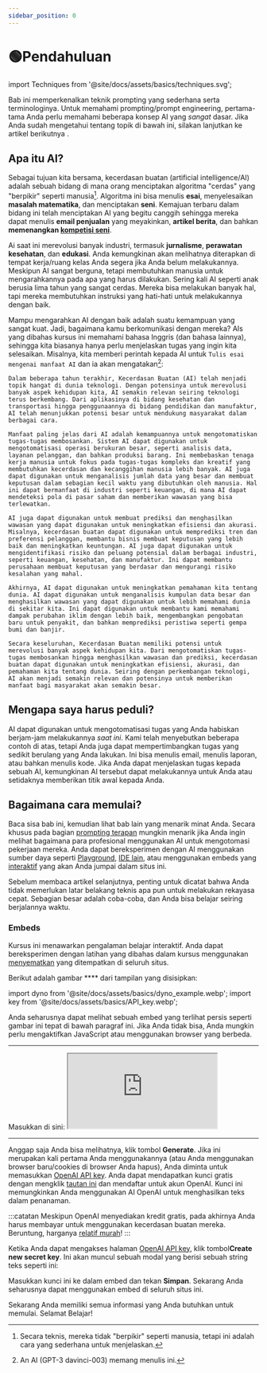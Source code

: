 ```yaml
---
sidebar_position: 0
---
```


# 🟢Pendahuluan

import Techniques from '@site/docs/assets/basics/techniques.svg';

<div style={{textAlign: 'center'}}>
  <Techniques style={{width:"100%",height:"300px",verticalAlign:"top"}}/>
</div>

Bab ini memperkenalkan teknik prompting yang sederhana serta terminologinya. Untuk memahami prompting/prompt engineering, pertama-tama Anda perlu memahami beberapa konsep AI yang *sangat* dasar. Jika Anda sudah mengetahui tentang topik di bawah ini, silakan lanjutkan ke artikel berikutnya [](https://learnprompting.org/docs/basics/prompting).

## Apa itu AI?

Sebagai tujuan kita bersama, kecerdasan buatan (artificial intelligence/AI) adalah sebuah bidang di mana orang menciptakan algoritma "cerdas" yang "berpikir" seperti manusia[^1]. Algoritma ini bisa menulis **esai**, menyelesaikan **masalah matematika**, dan menciptakan **seni**. Kemajuan terbaru dalam bidang ini telah menciptakan AI yang begitu canggih sehingga mereka dapat menulis **email penjualan** yang meyakinkan, **artikel berita**, dan bahkan **memenangkan [kompetisi seni](https://impakter.com/art-made-by-ai-wins-fine-arts-competition/)**.

Ai saat ini merevolusi banyak industri, termasuk **jurnalisme**, **perawatan kesehatan**, dan **edukasi**. Anda kemungkinan akan melihatnya diterapkan di tempat kerja/ruang kelas Anda segera jika Anda belum melakukannya. Meskipun AI sangat berguna, tetapi membutuhkan manusia untuk mengarahkannya pada apa yang harus dilakukan. Sering kali AI seperti anak berusia lima tahun yang sangat cerdas. Mereka bisa melakukan banyak hal, tapi mereka membutuhkan instruksi yang hati-hati untuk melakukannya dengan baik.

Mampu mengarahkan AI dengan baik adalah suatu kemampuan yang sangat kuat. Jadi, bagaimana kamu berkomunikasi dengan mereka? AIs yang dibahas kursus ini memahami bahasa Inggris (dan bahasa lainnya), sehingga kita biasanya hanya perlu menjelaskan tugas yang ingin kita selesaikan. Misalnya, kita memberi perintah kepada AI untuk `Tulis esai mengenai manfaat AI` dan ia akan mengatakan[^2]:

```
Dalam beberapa tahun terakhir, Kecerdasan Buatan (AI) telah menjadi topik hangat di dunia teknologi. Dengan potensinya untuk merevolusi banyak aspek kehidupan kita, AI semakin relevan seiring teknologi terus berkembang. Dari aplikasinya di bidang kesehatan dan transportasi hingga penggunaannya di bidang pendidikan dan manufaktur, AI telah menunjukkan potensi besar untuk mendukung masyarakat dalam berbagai cara.

Manfaat paling jelas dari AI adalah kemampuannya untuk mengotomatiskan tugas-tugas membosankan. Sistem AI dapat digunakan untuk mengotomatisasi operasi berukuran besar, seperti analisis data, layanan pelanggan, dan bahkan produksi barang. Ini membebaskan tenaga kerja manusia untuk fokus pada tugas-tugas kompleks dan kreatif yang membutuhkan kecerdasan dan kecanggihan manusia lebih banyak. AI juga dapat digunakan untuk menganalisis jumlah data yang besar dan membuat keputusan dalam sebagian kecil waktu yang dibutuhkan oleh manusia. Hal ini dapat bermanfaat di industri seperti keuangan, di mana AI dapat mendeteksi pola di pasar saham dan memberikan wawasan yang bisa terlewatkan.

AI juga dapat digunakan untuk membuat prediksi dan menghasilkan wawasan yang dapat digunakan untuk meningkatkan efisiensi dan akurasi. Misalnya, kecerdasan buatan dapat digunakan untuk memprediksi tren dan preferensi pelanggan, membantu bisnis membuat keputusan yang lebih baik dan meningkatkan keuntungan. AI juga dapat digunakan untuk mengidentifikasi risiko dan peluang potensial dalam berbagai industri, seperti keuangan, kesehatan, dan manufaktur. Ini dapat membantu perusahaan membuat keputusan yang berdasar dan mengurangi risiko kesalahan yang mahal.

Akhirnya, AI dapat digunakan untuk meningkatkan pemahaman kita tentang dunia. AI dapat digunakan untuk menganalisis kumpulan data besar dan menghasilkan wawasan yang dapat digunakan untuk lebih memahami dunia di sekitar kita. Ini dapat digunakan untuk membantu kami memahami dampak perubahan iklim dengan lebih baik, mengembangkan pengobatan baru untuk penyakit, dan bahkan memprediksi peristiwa seperti gempa bumi dan banjir.

Secara keseluruhan, Kecerdasan Buatan memiliki potensi untuk merevolusi banyak aspek kehidupan kita. Dari mengotomatiskan tugas-tugas membosankan hingga menghasilkan wawasan dan prediksi, kecerdasan buatan dapat digunakan untuk meningkatkan efisiensi, akurasi, dan pemahaman kita tentang dunia. Seiring dengan perkembangan teknologi, AI akan menjadi semakin relevan dan potensinya untuk memberikan manfaat bagi masyarakat akan semakin besar.
```

## Mengapa saya harus peduli?

AI dapat digunakan untuk mengotomatisasi tugas yang Anda habiskan berjam-jam melakukannya *saat ini*. Kami telah menyebutkan beberapa contoh di atas, tetapi Anda juga dapat mempertimbangkan tugas yang sedikit berulang yang Anda lakukan. Ini bisa menulis email, menulis laporan, atau bahkan menulis kode. Jika Anda dapat menjelaskan tugas kepada sebuah AI, kemungkinan AI tersebut dapat melakukannya untuk Anda atau setidaknya memberikan titik awal kepada Anda.

## Bagaimana cara memulai?

Baca sisa bab ini, kemudian lihat bab lain yang menarik minat Anda. Secara khusus pada bagian [prompting terapan](https://learnprompting.org/docs/applied_prompting/overview) mungkin menarik jika Anda ingin melihat bagaimana para profesional menggunakan AI untuk mengotomasi pekerjaan mereka. Anda dapat bereksperimen dengan AI menggunakan sumber daya seperti [Playground](https://beta.openai.com/playground), [IDE lain](https://learnprompting.org/docs/tooling/IDEs/intro), atau menggunakan embeds yang [interaktif](https://learnprompting.org/docs/basics/intro#embeds) yang akan Anda jumpai dalam situs ini.

Sebelum membaca artikel selanjutnya, penting untuk dicatat bahwa Anda tidak memerlukan latar belakang teknis apa pun untuk melakukan rekayasa cepat. Sebagian besar adalah coba-coba, dan Anda bisa belajar seiring berjalannya waktu.

### Embeds

Kursus ini menawarkan pengalaman belajar interaktif. Anda dapat bereksperimen dengan latihan yang dibahas dalam kursus menggunakan [menyematkan](https://embed.learnprompting.org/) yang ditempatkan di seluruh situs.

Berikut adalah gambar **** dari tampilan yang disisipkan:

import dyno from '@site/docs/assets/basics/dyno_example.webp';
import key from '@site/docs/assets/basics/API_key.webp';

<div style={{textAlign: 'center'}}>
  <LazyLoadImage src={dyno} style={{width: "750px"}} />
</div>

Anda seharusnya dapat melihat sebuah embed yang terlihat persis seperti gambar ini tepat di bawah paragraf ini. Jika Anda tidak bisa, Anda mungkin perlu mengaktifkan JavaScript atau menggunakan browser yang berbeda.

<hr />
Masukkan di sini:

<iframe
    src="https://embed.learnprompting.org/embed?config=eyJ0b3BQIjowLCJ0ZW1wZXJhdHVyZSI6MCwibWF4VG9rZW5zIjoyNTYsIm91dHB1dCI6IkNob2NvbGF0ZSwgVmFuaWxsYSwgU3RyYXdiZXJyeSwgTWludCBDaGlwLCBSb2NreSBSb2FkLCBDb29raWUgRG91Z2gsIEJ1dHRlciBQZWNhbiwgTmVhcG9saXRhbiwgQ29mZmVlLCBDb2NvbnV0IiwicHJvbXB0IjoiR2VuZXJhdGUgYSBjb21tYSBzZXBhcmF0ZWQgbGlzdCBvZiAxMCBpY2UgY3JlYW0gZmxhdm9yczoiLCJtb2RlbCI6InRleHQtZGF2aW5jaS0wMDMifQ%3D%3D"
    style={{width:"100%", height:"280px", border:"0", borderRadius:"4px", overflow:"hidden"}}
    sandbox="allow-forms allow-modals allow-popups allow-presentation allow-same-origin allow-scripts"
></iframe>
<hr />

Anggap saja Anda bisa melihatnya, klik tombol **Generate**. Jika ini merupakan kali pertama Anda menggunakannya (atau Anda menggunakan browser baru/cookies di browser Anda hapus), Anda diminta untuk memasukkan [OpenAI API key](https://platform.openai.com/account/api-keys). Anda dapat mendapatkan kunci gratis dengan mengklik [tautan ini](https://platform.openai.com/account/api-keys) dan mendaftar untuk akun OpenAI. Kunci ini memungkinkan Anda menggunakan AI OpenAI untuk menghasilkan teks dalam penanaman.

:::catatan
Meskipun OpenAI menyediakan kredit gratis, pada akhirnya Anda harus membayar untuk menggunakan kecerdasan buatan mereka. Beruntung, harganya [relatif murah](https://openai.com/pricing)!
:::

Ketika Anda dapat mengakses halaman [OpenAI API key](https://platform.openai.com/account/api-keys), klik tombol**Create new secret key**. Ini akan muncul sebuah modal yang berisi sebuah string teks seperti ini:

<div style={{textAlign: 'center'}}>
  <LazyLoadImage src={key} style={{width: "750px"}} />
</div>

Masukkan kunci ini ke dalam embed dan tekan **Simpan**. Sekarang Anda seharusnya dapat menggunakan embed di seluruh situs ini.

Sekarang Anda memiliki semua informasi yang Anda butuhkan untuk memulai. Selamat Belajar!


[^1]: Secara teknis, mereka tidak "berpikir" seperti manusia, tetapi ini adalah cara yang sederhana untuk menjelaskan.
[^2]: An AI (GPT-3 davinci-003) memang menulis ini.
